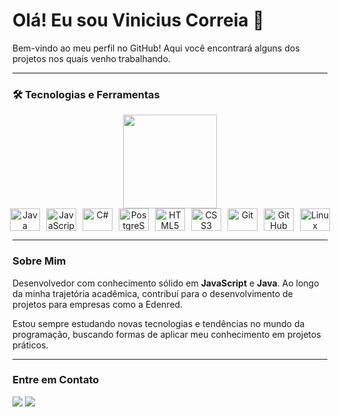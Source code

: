 # Olá! Eu sou Vinicius Correia 👋

Bem-vindo ao meu perfil no GitHub! Aqui você encontrará alguns dos projetos nos quais venho trabalhando.

---

### 🛠️ Tecnologias e Ferramentas

<div align="center">
  <img src="https://github-readme-stats.vercel.app/api/top-langs/?username=vini-correia&layout=compact&theme=dark&hide_border=true&locale=pt-br" height="150"/>
</div>

<div style="display: flex; justify-content: center; gap: 10px;" align="center">
  <img alt="Java" height="36" width="48" src="https://img.shields.io/badge/Java-ED8B00?style=for-the-badge&logo=openjdk&logoColor=white">
  <img alt="JavaScript" height="36" width="48" src="https://img.shields.io/badge/JavaScript-F7DF1E?style=for-the-badge&logo=javascript&logoColor=black">
  <img alt="C#" height="36" width="48" src="https://img.shields.io/badge/C%23-239120?style=for-the-badge&logo=c-sharp&logoColor=white">
  <img alt="PostgreSQL" height="36" width="48" src="https://img.shields.io/badge/PostgreSQL-4169E1?style=for-the-badge&logo=postgresql&logoColor=white">
  <img alt="HTML5" height="36" width="48" src="https://img.shields.io/badge/HTML5-E34F26?style=for-the-badge&logo=html5&logoColor=white">
  <img alt="CSS3" height="36" width="48" src="https://img.shields.io/badge/CSS3-1572B6?style=for-the-badge&logo=css3&logoColor=white">
  <img alt="Git" height="36" width="48" src="https://img.shields.io/badge/GIT-E44C30?style=for-the-badge&logo=git&logoColor=white">
  <img alt="GitHub" height="36" width="48" src="https://img.shields.io/badge/GitHub-100000?style=for-the-badge&logo=github&logoColor=white">
  <img alt="Linux" height="36" width="48" src="https://img.shields.io/badge/Linux-FCC624?style=for-the-badge&logo=linux&logoColor=black">
</div>

---

### Sobre Mim

Desenvolvedor com conhecimento sólido em **JavaScript** e **Java**. Ao longo da minha trajetória acadêmica, contribuí para o desenvolvimento de projetos para empresas como a Edenred.

Estou sempre estudando novas tecnologias e tendências no mundo da programação, buscando formas de aplicar meu conhecimento em projetos práticos.

---

### Entre em Contato

<div> 
  <a href="mailto:viniciusalves.correia24@gmail.com"><img src="https://img.shields.io/badge/Gmail-D14836?style=for-the-badge&logo=gmail&logoColor=white" target="_blank"></a>
  <a href="https://www.linkedin.com/in/vinicius-correia-dev" target="_blank"><img src="https://img.shields.io/badge/LinkedIn-0077B5?style=for-the-badge&logo=linkedin&logoColor=white" target="_blank"></a> 
</div>
